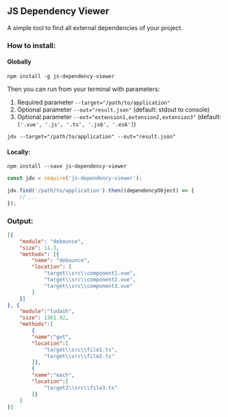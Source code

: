 ## JS Dependency Viewer
A simple tool to find all external dependencies of your project.

### How to install:

#### Globally
```text
npm install -g js-dependency-viewer
```

Then you can run from your terminal with parameters:
1. Required parameter `--target="/path/to/application"`
2. Optional parameter `--out="result.json"` (default: stdout to console)
3. Optional parameter `--ext="extension1,extension2,extension3"` (default: `['.vue', '.js', '.ts', '.js6', '.es6']`)

```text
jdv --target="/path/to/application" --out="result.json"
```

#### Locally:

```text
npm install --save js-dependency-viewer
```

```javascript
const jdv = require('js-dependency-viewer');

jdv.find('/path/to/application').then((dependencyObject) => {
    // ...
});
```

### Output:
```json
[{
    "module": "debounce",
    "size": 11.3,
    "methods": [{
        "name": "debounce",
        "location": [
            "target\\src\\component1.vue",
            "target\\src\\component2.vue",
            "target\\src\\component3.vue"
        ]
    }]
}, {  
    "module":"lodash",
    "size": 1361.92,
    "methods":[  
        {  
        "name":"get",
        "location":[  
            "target\\src\\file1.ts",
            "target\\src\\file2.ts"
        ]},
        {  
        "name":"each",
        "location":[  
            "target2\\src\\file3.ts"
        ]}
    ]
}]
```
